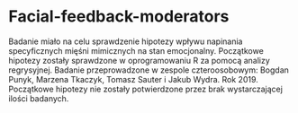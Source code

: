# Facial-feedback-moderators
Badanie miało na celu sprawdzenie hipotezy wpływu napinania specyficznych mięśni mimicznych na stan emocjonalny. Początkowe hipotezy zostały sprawdzone w oprogramowaniu R za pomocą analizy regrysyjnej. Badanie przeprowadzone w zespole czteroosobowym: Bogdan Punyk, Marzena Tkaczyk, Tomasz Sauter i Jakub Wydra. Rok 2019.
Początkowe hipotezy nie zostały potwierdzone przez brak wystarczającej ilości badanych.
